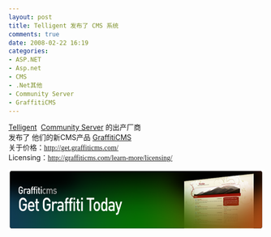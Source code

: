 ```yaml
---
layout: post
title: Telligent 发布了 CMS 系统
comments: true
date: 2008-02-22 16:19
categories:
- ASP.NET
- Asp.net
- CMS
- .Net其他
- Community Server
- GraffitiCMS
---
```


<p><a href="http://telligent.com/">Telligent</a>  <a href="http://communityserver.org/">Community Server</a> 的出产厂商<br />发布了 他们的新CMS产品 <a href="http://graffiticms.com/">GraffitiCMS</a><br />关于价格：<span style="font-family: Verdana;"><a href="http://get.graffiticms.com/">http://get.graffiticms.com/</a></span><br />Licensing：<span style="font-family: Verdana;"><a href="http://graffiticms.com/learn-more/licensing/">http://graffiticms.com/learn-more/licensing/</a></span></p>
<p><a title="http://graffiticms.com/" href="http://graffiticms.com/" target="_blank"><img style="width: 621px; height: 120px;" src="/images/hbz_images/18619a9b-2e9b-4630-823e-eacb988c485c.png" alt="Get Graffiti Today!"></a></p>				

